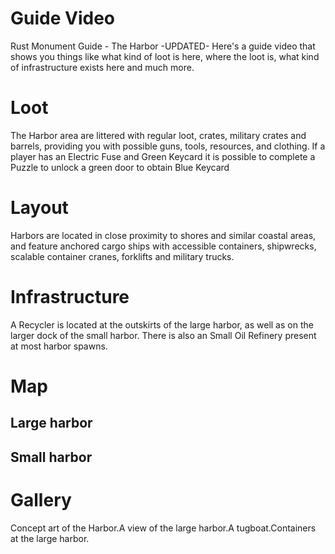 # Guide Video

 Rust Monument Guide - The Harbor -UPDATED- 
Here's a guide video that shows you things like what kind of loot is here, where the loot is, what kind of infrastructure exists here and much more.
# Loot

The Harbor area are littered with regular loot, crates, military crates and barrels, providing you with possible guns, tools, resources, and clothing.
If a player has an Electric Fuse and Green Keycard it is possible to complete a Puzzle to unlock a green door to obtain Blue Keycard
# Layout

Harbors are located in close proximity to shores and similar coastal areas, and feature anchored cargo ships with accessible containers, shipwrecks, scalable container cranes, forklifts and military trucks. 
# Infrastructure

A Recycler is located at the outskirts of the large harbor, as well as on the larger dock of the small harbor. There is also an Small Oil Refinery present at most harbor spawns.
# Map


## Large harbor


## Small harbor


# Gallery

Concept art of the Harbor.A view of the large harbor.A tugboat.Containers at the large harbor.
